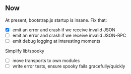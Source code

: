 Now
---
At present, bootstrap.js startup is insane. Fix that:
- [X] emit an error and crash if we receive invalid JSON
- [ ] emit an error and crash if we receive invalid JSON-RPC
- [ ] emit debug logging at interesting moments

Simplify lib/spooky
- [ ] move transports to own modules
- [ ] write error tests, ensure spooky fails gracefully/quickly
